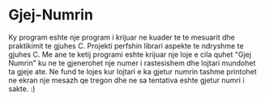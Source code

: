 # Gjej-Numrin
Ky program eshte nje program i krijuar ne kuader te te mesuarit dhe praktikimit te gjuhes C.
Projekti perfshin librari aspekte te ndryshme te gjuhes C. Me ane te ketij programi eshte krijuar nje loje e cila quhet "Gjej Numrin" ku ne te gjenerohet nje numer i 
rastesishem dhe lojtari mundohet ta gjeje ate. Ne fund te lojes kur lojtari e ka gjetur numrin tashme printohet ne ekran nje mesazh qe tregon dhe ne sa tentativa
eshte gjetur numri i sakte.
:) 
